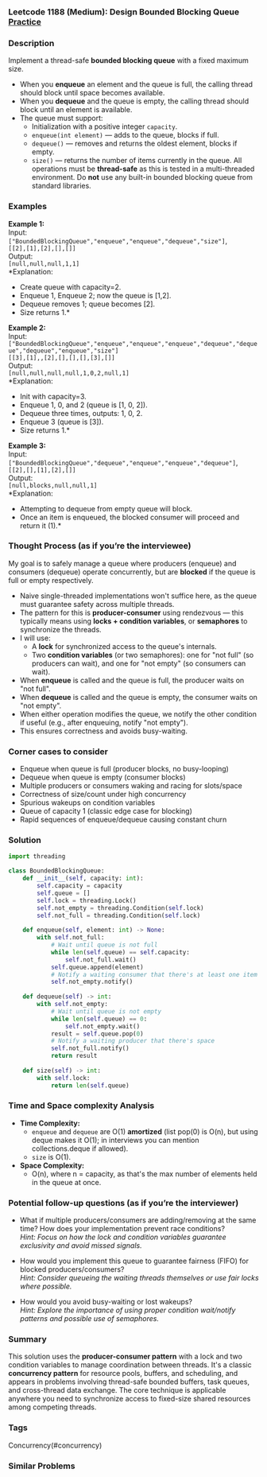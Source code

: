 ### Leetcode 1188 (Medium): Design Bounded Blocking Queue [Practice](https://leetcode.com/problems/design-bounded-blocking-queue)

### Description  
Implement a thread-safe **bounded blocking queue** with a fixed maximum size.  
- When you **enqueue** an element and the queue is full, the calling thread should block until space becomes available.
- When you **dequeue** and the queue is empty, the calling thread should block until an element is available.
- The queue must support:
  - Initialization with a positive integer `capacity`.
  - `enqueue(int element)` — adds to the queue, blocks if full.
  - `dequeue()` — removes and returns the oldest element, blocks if empty.
  - `size()` — returns the number of items currently in the queue.
All operations must be **thread-safe** as this is tested in a multi-threaded environment. Do **not** use any built-in bounded blocking queue from standard libraries.

### Examples  

**Example 1:**  
Input:  
`["BoundedBlockingQueue","enqueue","enqueue","dequeue","size"]`,  
`[[2],[1],[2],[],[]]`  
Output:  
`[null,null,null,1,1]`  
*Explanation:  
- Create queue with capacity=2.  
- Enqueue 1, Enqueue 2; now the queue is [1,2].  
- Dequeue removes 1; queue becomes [2].  
- Size returns 1.*

**Example 2:**  
Input:  
`["BoundedBlockingQueue","enqueue","enqueue","enqueue","dequeue","dequeue","dequeue","enqueue","size"]`  
`[[3],[1],,[2],[],[],[],[3],[]]`  
Output:  
`[null,null,null,null,1,0,2,null,1]`  
*Explanation:  
- Init with capacity=3.  
- Enqueue 1, 0, and 2 (queue is [1, 0, 2]).  
- Dequeue three times, outputs: 1, 0, 2.  
- Enqueue 3 (queue is [3]).  
- Size returns 1.*

**Example 3:**  
Input:  
`["BoundedBlockingQueue","dequeue","enqueue","enqueue","dequeue"]`,  
`[[2],[],[1],[2],[]]`  
Output:  
`[null,blocks,null,null,1]`  
*Explanation:  
- Attempting to dequeue from empty queue will block.  
- Once an item is enqueued, the blocked consumer will proceed and return it (1).*

### Thought Process (as if you’re the interviewee)  
My goal is to safely manage a queue where producers (enqueue) and consumers (dequeue) operate concurrently, but are **blocked** if the queue is full or empty respectively.  
- Naive single-threaded implementations won't suffice here, as the queue must guarantee safety across multiple threads.
- The pattern for this is **producer-consumer** using rendezvous — this typically means using **locks + condition variables**, or **semaphores** to synchronize the threads.
- I will use:
  - A **lock** for synchronized access to the queue's internals.
  - Two **condition variables** (or two semaphores): one for "not full" (so producers can wait), and one for "not empty" (so consumers can wait).
- When **enqueue** is called and the queue is full, the producer waits on "not full".  
- When **dequeue** is called and the queue is empty, the consumer waits on "not empty".
- When either operation modifies the queue, we notify the other condition if useful (e.g., after enqueuing, notify "not empty").
- This ensures correctness and avoids busy-waiting.

### Corner cases to consider  
- Enqueue when queue is full (producer blocks, no busy-looping)
- Dequeue when queue is empty (consumer blocks)
- Multiple producers or consumers waking and racing for slots/space
- Correctness of size/count under high concurrency
- Spurious wakeups on condition variables
- Queue of capacity 1 (classic edge case for blocking)
- Rapid sequences of enqueue/dequeue causing constant churn

### Solution

```python
import threading

class BoundedBlockingQueue:
    def __init__(self, capacity: int):
        self.capacity = capacity
        self.queue = []
        self.lock = threading.Lock()
        self.not_empty = threading.Condition(self.lock)
        self.not_full = threading.Condition(self.lock)
        
    def enqueue(self, element: int) -> None:
        with self.not_full:
            # Wait until queue is not full
            while len(self.queue) == self.capacity:
                self.not_full.wait()
            self.queue.append(element)
            # Notify a waiting consumer that there's at least one item
            self.not_empty.notify()
        
    def dequeue(self) -> int:
        with self.not_empty:
            # Wait until queue is not empty
            while len(self.queue) == 0:
                self.not_empty.wait()
            result = self.queue.pop(0)
            # Notify a waiting producer that there's space
            self.not_full.notify()
            return result
        
    def size(self) -> int:
        with self.lock:
            return len(self.queue)
```

### Time and Space complexity Analysis  

- **Time Complexity:**  
  - `enqueue` and `dequeue` are O(1) **amortized** (list pop(0) is O(n), but using deque makes it O(1); in interviews you can mention collections.deque if allowed).  
  - `size` is O(1).
- **Space Complexity:**  
  - O(n), where n = capacity, as that's the max number of elements held in the queue at once.

### Potential follow-up questions (as if you’re the interviewer)  

- What if multiple producers/consumers are adding/removing at the same time? How does your implementation prevent race conditions?  
  *Hint: Focus on how the lock and condition variables guarantee exclusivity and avoid missed signals.*

- How would you implement this queue to guarantee fairness (FIFO) for blocked producers/consumers?  
  *Hint: Consider queueing the waiting threads themselves or use fair locks where possible.*

- How would you avoid busy-waiting or lost wakeups?  
  *Hint: Explore the importance of using proper condition wait/notify patterns and possible use of semaphores.*

### Summary
This solution uses the **producer-consumer pattern** with a lock and two condition variables to manage coordination between threads. It's a classic **concurrency pattern** for resource pools, buffers, and scheduling, and appears in problems involving thread-safe bounded buffers, task queues, and cross-thread data exchange. The core technique is applicable anywhere you need to synchronize access to fixed-size shared resources among competing threads.

### Tags
Concurrency(#concurrency)

### Similar Problems

